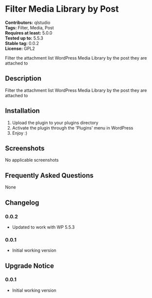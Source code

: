 # Filter Media Library by Post #
**Contributors:** qlstudio  
**Tags:** Filter, Media, Post  
**Requires at least:** 5.0.0  
**Tested up to:** 5.5.3  
**Stable tag:** 0.0.2  
**License:** GPL2  

Filter the attachment list WordPress Media Library by the post they are attached to

## Description ##

Filter the attachment list WordPress Media Library by the post they are attached to

## Installation ##

1. Upload the plugin to your plugins directory
1. Activate the plugin through the 'Plugins' menu in WordPress
1. Enjoy :)

## Screenshots ##

No applicable screenshots

## Frequently Asked Questions ##

None

## Changelog ##

### 0.0.2 ###

* Updated to work with WP 5.5.3

### 0.0.1 ###

* Initial working version

## Upgrade Notice ##

### 0.0.1 ###

* Initial working version
